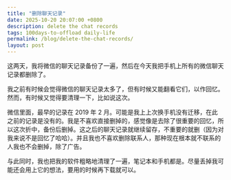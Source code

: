 ```yaml
---
title: "删除聊天记录"
date: 2025-10-20 20:07:00 +0800
description: delete the chat records
tags: 100days-to-offload daily-life
permalink: /blog/delete-the-chat-records/
layout: post
---
```




 这两天，我将微信的聊天记录备份了一遍，然后在今天我把手机上所有的微信聊天记录都删除了。

我之前有时候会觉得微信的聊天记录太多了，但有时候又能翻看它们，以作回忆。然而，有时候又觉得要清理一下，比如说这次。

微信里面，最早的记录在 2019 年 2 月。可能是我上上次换手机没有迁移，在此之前的记录是没有的。我是不喜欢直接删掉的，感觉像是去除了很重要的回忆，所以这次折中，备份后删掉。这之后的聊天记录就继续留存，不重要的就删（因为对我来说不是回忆了哈哈）。并且我也不喜欢删除联系人，那种现在根本就不联系的人我也不会删掉，除了广告。

与此同时，我也把我的软件粗略地清理了一遍，笔记本和手机都是。尽量丢掉我可能还会用上它的想法，要用的时候再下载就可以。
